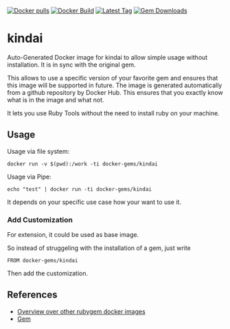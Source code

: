 [![Docker pulls](https://img.shields.io/docker/pulls/rubygem/kindai.svg)](https://hub.docker.com/r/rubygem/kindai/)
[![Docker Build](https://img.shields.io/docker/automated/rubygem/kindai.svg)](https://hub.docker.com/r/rubygem/kindai/)
[![Latest Tag](https://img.shields.io/github/tag/docker-rubygem/kindai.svg)](https://hub.docker.com/r/rubygem/kindai/)
[![Gem Downloads](https://img.shields.io/gem/dt/kindai.svg)](https://rubygems.org/gems/kindai/)
# kindai

Auto-Generated Docker image for kindai to allow simple usage without installation.
It is in sync with the original gem.

This allows to use a specific version of your favorite gem and ensures that this image will be supported in future.
The image is generated automatically from a github repository by Docker Hub.
This ensures that you exactly know what is in the image and what not.

It lets you use Ruby Tools without the need to install ruby on your machine.

## Usage

Usage via file system:

`docker run -v $(pwd):/work -ti docker-gems/kindai`

Usage via Pipe:

`echo "test" | docker run -ti docker-gems/kindai`

It depends on your specific use case how your want to use it.

### Add Customization

For extension, it could be used as base image.

So instead of struggeling with the installation of a gem, just write

`FROM docker-gems/kindai`

Then add the customization.

## References

 - [Overview over other rubygem docker images](https://github.com/thinkbot/docker-rubygem)
 - [Gem](https://rubygems.org/gems/kindai/)
